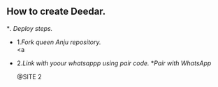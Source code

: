 ## How to create Deedar.
**. Deploy steps.*
 - 1._Fork queen Anju repository._
    <br>
    <a 
 - 2._Link with yoour whatsappp using pair code._
   **Pair with WhatsApp*

   
      @SITE 2
   <p align="center">
       <a href="https://anju-pair.onrender.com">
         

